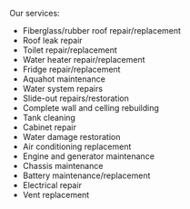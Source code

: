 Our services:

- Fiberglass/rubber roof repair/replacement
- Roof leak repair
- Toilet repair/replacement
- Water heater repair/replacement
- Fridge repair/replacement
- Aquahot maintenance
- Water system repairs
- Slide-out repairs/restoration
- Complete wall and celling rebuilding
- Tank cleaning
- Cabinet repair
- Water damage restoration
- Air conditioning replacement
- Engine and generator maintenance
- Chassis maintenance
- Battery maintenance/replacement
- Electrical repair
- Vent replacement
